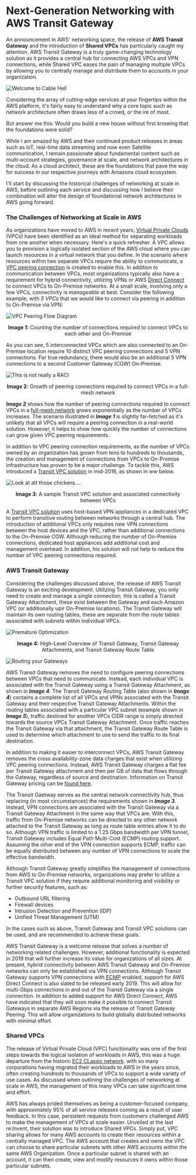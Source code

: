 # Next-Generation Networking with AWS Transit Gateway

An announcement in AWS' networking space, the release of **AWS Transit Gateway** and the introduction of **Shared VPCs** has particularly caught my attention. AWS Transit Gateway is a truly game-changing technology solution as it provides a central hub for connecting AWS VPCs and VPN connections, while Shared VPC eases the pain of managing multiple VPCs by allowing you to centrally manage and distribute them to accounts in your organization.

![Welcome to Cable Hell](assets/transitgateway.jpg)

Considering the array of cutting-edge services at your fingertips within the AWS platform, it's fairly easy to understand why a core topic such as network architecture often draws less of a crowd, or the ire of most.

But answer me this: Would you build a new house without first knowing that the foundations were solid?

While I am amazed by AWS and their continued product releases in areas such as IoT, real-time data streaming and now even Satellite communication, I remain passionate about fundamental content such as multi-account strategies, governance at scale, and network architectures in the cloud. As a cloud architect, these are the foundations that pave the way for success in our respective journeys with Amazons cloud ecosystem.

I'll start by discussing the historical challenges of networking at scale in AWS, before outlining each service and discussing how I believe their combination will alter the design of foundational network architectures in AWS going forward.


### The Challenges of Networking at Scale in AWS

As organizations have moved to AWS in recent years, [Virtual Private Clouds](https://docs.aws.amazon.com/vpc/latest/userguide/what-is-amazon-vpc.html) (VPCs) have been identified as an ideal method for separating workloads from one another when necessary. Here's a quick refresher. A VPC allows you to provision a logically isolated section of the AWS cloud where you can launch resources in a virtual network that you define. In the scenario where resources within two separate VPCs require the ability to communicate, a [VPC peering connection](https://github.com/ehime/paper-vpcpeering) is created to enable this. In addition to communication between VPCs, most organizations typically also have a requirement for hybrid connectivity, utilizing VPNs or AWS [Direct Connect](https://docs.aws.amazon.com/directconnect/latest/UserGuide/Welcome.html) to connect VPCs to On-Premise networks. At a small scale, involving only a few VPCs, connectivity is _manageable_ at best. Consider the following example, with _5 VPCs_ that we would like to connect via peering in addition to On-Premise via VPN:

![VPC Peering Flow Diagram](assets/vpc-peering.png)

<sub><center><b>Image 1:</b> Counting the number of connections required to connect VPCs to each other and On-Premise</center></sub>

As you can see, 5 interconnected VPCs which are also connected to an On-Premise location require 10 distinct VPC peering connections and 5 VPN connections. For true redundancy, there would also be an additional 5 VPN connections to a second Customer Gateway (CGW) On-Premise.

![This is not really a RACI](assets/raci.png)

<sub><center><b>Image 2:</b> Growth of peering connections required to connect VPCs in a full-mesh network</center></sub>


_**Image 2**_ shows how the number of peering connections required to connect VPCs in a [full-mesh network](https://www.webopedia.com/TERM/M/mesh.html) grows exponentially as the number of VPCs increases. The scenario illustrated in _**Image 1**_ is slightly far-fetched as it's unlikely that all VPCs will require a peering connection in a real-world solution. However, it helps to show how quickly the number of connections can grow given VPC peering requirements.

In addition to VPC peering connection requirements, as the number of VPCs owned by an organization has grown from tens to hundreds to thousands, the creation and management of connections from VPCs to On-Premise infrastructure has proven to be a major challenge. To tackle this, AWS introduced a [Transit VPC solution](https://aws.amazon.com/blogs/aws/aws-solution-transit-vpc/) in mid-2016, as shown in _ww_ below.

![Look at att those chickens....](assets/transit-assoc.png)

<sub><center><b>Image 3:</b> A sample Transit VPC solution and associated connectivity between VPCs</center></sub>


A [Transit VPC solution](https://aws.amazon.com/blogs/aws/aws-solution-transit-vpc/) uses host-based VPN appliances in a dedicated VPC to perform transitive routing between networks through a central hub. The introduction of additional VPCs only requires new VPN connections between the host devices and the VPC, rather than additional connections to the On-Premise CGW. Although reducing the number of On-Premise connections, dedicated host appliances add additional cost and management overhead. In addition, his solution will not help to reduce the number of VPC peering connections required.


### AWS Transit Gateway

Considering the challenges discussed above, the release of AWS Transit Gateway is an exciting development. Utilizing Transit Gateway, you only need to create and manage a single connection, this is called a Transit Gateway Attachment, these exist between the Gateway and each Amazon VPC (or additionally upir On-Premise locations). The Transit Gateway will maintain its own routing tables, these are separate from the route tables associated with subnets within individual VPCs.

![Premature Optimization](assets/gateway-assoc.png)

<sub><center><b>Image 4:</b> High-Level Overview of Transit Gateway, Transit Gateway Attachments, and Transit Gateway Route Table</center></sub>

![Routing your Gateways](assets/route-table.png)

AWS Transit Gateway removes the need to configure peering connections between VPCs that need to communicate. Instead, each individual VPC is associated with the Transit Gateway using a Transit Gateway Attachment, as shown in _**Image 4**_. The Transit Gateway Routing Table (also shown in _**Image 4**_) contains a complete list of all VPCs and VPNs associated with the Transit Gateway and their respective Transit Gateway Attachments. Within the routing tables associated with a particular VPC subnet (example shown in _**Image 5**_), traffic destined for another VPCs CIDR range is simply directed towards the source VPCs Transit Gateway Attachment. Once traffic reaches the Transit Gateway via that attachment, the Transit Gateway Route Table is used to determine which attachment to use to send the traffic to its final destination.

In addition to making it easier to interconnect VPCs, AWS Transit Gateway removes the cross availability-zone data charges that exist when utilizing VPC peering connections. Instead, AWS Transit Gateway charges a flat fee per Transit Gateway attachment and then per GB of data that flows through the Gateway, regardless of source and destination. Information on Transit Gateway pricing can be [found here](https://aws.amazon.com/transit-gateway/pricing/).

The Transit Gaetway serves as the central network connectivity hub, thus replacing (in most circumstances) the requirements shown in _**Image 3**_. Instead, VPN connections are associated with the Transit Gateway via a Transit Gateway Attachment in the same way that VPCs are. With this, traffic from On-Premise networks can be directed to any other network attached to the Transit Gateway as long as route table entries allow it to do so. Although VPN traffic is limited to a 1.25 Gbps bandwidth per VPN tunnel, Transit Gateway includes Equal Path Multi-Cost (ECMP) routing support. Assuming the other end of the VPN connection supports ECMP, traffic can be equally distributed between any number of VPN connections to scale the effective bandwidth.

Although Transit Gateway greatly simplifies the management of connections from AWS to On-Premise networks, organizations may prefer to utilize a Transit VPC solution if they require additional monitoring and visibility or further security features, such as:

  - Outbound URL filtering
  - Firewall devices
  - Intrusion Detection and Prevention (IDP)
  - Unified Threat Management (UTM)

In the cases such as above, Transit Gateway and Transit VPC solutions can be used, and are recommended to achieve these goals.

AWS Transit Gateway is a welcome release that solves a number of networking related challenges. However, additional functionality is expected in 2019 that will further increase its value for organizations of all sizes. At present, hybrid connectivity between AWS Transit Gateway and On-Premise networks can only be established via VPN connections. Although Transit Gateway supports VPN connections with [ECMP](https://en.wikipedia.org/wiki/Equal-cost_multi-path_routing) enabled, support for AWS Direct Connect is also slated to be released early 2019. This will allow for multi-Gbps connections in and out of the Transit Gateway via a single connection. In addition to added support for AWS Direct Connect, AWS have indicated that they will soon make it possible to connect Transit Gateways in separate AWS Regions via the release of Transit Gateway Peering. This will allow organizations to build globally distributed networks with minimal effort.


### Shared VPCs

The release of Virtual Private Cloud (VPC) functionality was one of the first steps towards the logical isolation of workloads in AWS, this was a huge departure from the historic [EC2 CLassic network](https://docs.rightscale.com/faq/clouds/aws/What_is_an_EC2-Classic_network.html). with so many corporations having migrated their workloads to AWS in the years since, often creating hundreds to thousands of VPCs to support a wide variety of use cases. As discussed when outlining the challenges of networking at scale in AWS, the management of this many VPCs can take significant time and effort.

AWS has always prided themselves as being a customer-focused company, with approximately 95% of all service releases coming as a result of user feedback. In this case, persistent requests from customers challenged AWS to make the management of VPCs at scale easier. Unveiled at the last re:Invent, their solution was to introduce Shared VPCs. Simply put, VPC sharing allows for many AWS accounts to create their resources within a centrally managed VPC. The AWS account that creates and owns the VPC can choose to share particular subnets with other AWS accounts within the same AWS Organization. Once a particular subnet is shared with an account, it can then create, view and modify resources it owns within those particular subnets.
